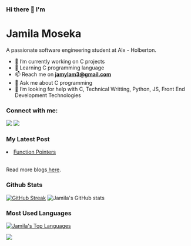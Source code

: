 
### Hi there 👋 I'm 
<p align="center"> 
<h1>Jamila Moseka</h1>
 </p>

A passionate software engineering student at Alx - Holberton.

- 🔭 I’m currently working on C projects
- 🌱 Learning C programming language
- 📫 Reach me on **jamylam3@gmail.com**
- 💬 Ask me about C programming
- 🤔 I’m looking for help with C, Technical Writting, Python, JS, Front End Development Technologies

### Connect with me:
<p align="left">

<a href = "https://www.linkedin.com/in/jamila-moseka-2295861a4/"><img src="https://img.icons8.com/fluent/48/000000/linkedin.png"/></a>
<a href = "https://twitter.com/milamoseka"><img src="https://img.icons8.com/fluent/48/000000/twitter.png"/></a>

</p>

 ### My Latest Post
<li> <a href="https://mila.hashnode.dev/structure-and-typedef"> Function Pointers </a> </li> </br>
 
 Read more blogs<a href="https://mila.hashnode.dev/function-pointers"> here</a>.
 
  ### Github Stats
[![GitHub Streak](http://github-readme-streak-stats.herokuapp.com?user=jmoseka&theme=omni-theme&date_format=M%20j%5B%2C%20Y%5D)](https://git.io/streak-stats)
![Jamila's GitHub stats](https://github-readme-stats.vercel.app/api?username=jmoseka&theme=omni-theme&show_icons=true)

  ### Most Used Languages
  
  <a href="https://github.com/SubhamRaoniar28/github-readme-stats"><img alt="Jamila's Top Languages" src="https://github-readme-stats.vercel.app/api/top-langs/?username=jmoseka&langs_count=8&count_private=true&layout=compact&theme=omni&hide_border=true&bg_color=0D1117" /></a>
  <br/>
 
 <a href="https://github.com/Meghna-DAS/github-profile-views-counter">
    <img src="https://komarev.com/ghpvc/?username=jmoseka">
</a>


<!--
**jmoseka/jmoseka** is a ✨ _special_ ✨ repository because its `README.md` (this file) appears on your GitHub profile.

Here are some ideas to get you started:

- 🔭 I’m currently working on C projects
- 🌱 I’m currently learning C programming language
- 👯 I’m looking to collaborate on C programming, CSS and html
- 🤔 I’m looking for help with C programming language, Python, Front End Development Technologies
- 💬 Ask me about C programming
- 📫 How to reach me: ...
- 😄 Pronouns: ...
- ⚡ Fun fact: ...
-->
